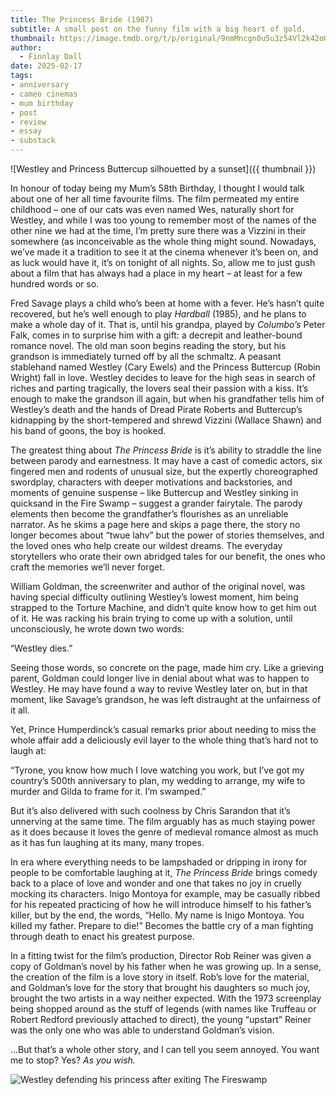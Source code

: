 ```yaml
---
title: The Princess Bride (1987)
subtitle: A small post on the funny film with a big heart of gold.
thumbnail: https://image.tmdb.org/t/p/original/9nmMncgn0u5u3z54Vl2k42oGDDo.jpg
author:
  - Finnlay Dall
date: 2025-02-17
tags:
- anniversary
- cameo cinemas
- mum birthday
- post
- review
- essay
- substack
---
```

![Westley and Princess Buttercup silhouetted by a sunset]({{ thumbnail }})

In honour of today being my Mum’s 58th Birthday, I thought I would talk about one of her all time favourite films. The film permeated my entire childhood – one of our cats was even named Wes, naturally short for Westley, and while I was too young to remember most of the names of the other nine we had at the time, I’m pretty sure there was a Vizzini in their somewhere (as inconceivable as the whole thing might sound. Nowadays, we’ve made it a tradition to see it at the cinema whenever it’s been on, and as luck would have it, it’s on tonight of all nights. So, allow me to just gush about a film that has always had a place in my heart – at least for a few hundred words or so.

Fred Savage plays a child who’s been at home with a fever. He’s hasn’t quite recovered, but he’s well enough to play *Hardball* (1985), and he plans to make a whole day of it. That is, until his grandpa, played by *Columbo’s* Peter Falk, comes in to surprise him with a gift: a decrepit and leather-bound romance novel. The old man soon begins reading the story, but his grandson is immediately turned off by all the schmaltz. A peasant stablehand named Westley (Cary Ewels) and the Princess Buttercup (Robin Wright) fall in love. Westley decides to leave for the high seas in search of riches and parting tragically, the lovers seal their passion with a kiss. It’s enough to make the grandson ill again, but when his grandfather tells him of Westley’s death and the hands of Dread Pirate Roberts and Buttercup’s kidnapping by the short-tempered and shrewd Vizzini (Wallace Shawn) and his band of goons, the boy is hooked.

The greatest thing about *The Princess Bride* is it’s ability to straddle the line between parody and earnestness. It may have a cast of comedic actors, six fingered men and rodents of unusual size, but the expertly choreographed swordplay, characters with deeper motivations and backstories, and moments of genuine suspense – like Buttercup and Westley sinking in quicksand in the Fire Swamp – suggest a grander fairytale. The parody elements then become the grandfather’s flourishes as an unreliable narrator. As he skims a page here and skips a page there, the story no longer becomes about “twue lahv” but the power of stories themselves, and the loved ones who help create our wildest dreams. The everyday storytellers who orate their own abridged tales for our benefit, the ones who craft the memories we’ll never forget.

William Goldman, the screenwriter and author of the original novel, was having special difficulty outlining Westley’s lowest moment, him being strapped to the Torture Machine, and didn’t quite know how to get him out of it. He was racking his brain trying to come up with a solution, until unconsciously, he wrote down two words:

“Westley dies.”

Seeing those words, so concrete on the page, made him cry. Like a grieving parent, Goldman could longer live in denial about what was to happen to Westley. He may have found a way to revive Westley later on, but in that moment, like Savage’s grandson, he was left distraught at the unfairness of it all.

Yet, Prince Humperdinck’s casual remarks prior about needing to miss the whole affair add a deliciously evil layer to the whole thing that’s hard not to laugh at:

“Tyrone, you know how much I love watching you work, but I’ve got my country’s 500th anniversary to plan, my wedding to arrange, my wife to murder and Gilda to frame for it. I’m swamped.”

But it’s also delivered with such coolness by Chris Sarandon that it’s unnerving at the same time. The film arguably has as much staying power as it does because it loves the genre of medieval romance almost as much as it has fun laughing at its many, many tropes.

In era where everything needs to be lampshaded or dripping in irony for people to be comfortable laughing at it, *The Princess Bride* brings comedy back to a place of love and wonder and one that takes no joy in cruelly mocking its characters. Inigo Montoya for example, may be casually ribbed for his repeated practicing of how he will introduce himself to his father’s killer, but by the end, the words, “Hello. My name is Inigo Montoya. You killed my father. Prepare to die!” Becomes the battle cry of a man fighting through death to enact his greatest purpose.

In a fitting twist for the film’s production, Director Rob Reiner was given a copy of Goldman’s novel by his father when he was growing up. In a sense, the creation of the film is a love story in itself. Rob’s love for the material, and Goldman’s love for the story that brought his daughters so much joy, brought the two artists in a way neither expected. With the 1973 screenplay being shopped around as the stuff of legends (with names like Truffeau or Robert Redford previously attached to direct), the young “upstart” Reiner was the only one who was able to understand Goldman’s vision.

…But that’s a whole other story, and I can tell you seem annoyed. You want me to stop? Yes? *As you wish.*

![Westley defending his princess after exiting The Fireswamp](https://image.tmdb.org/t/p/original/wD2Bp9RIF36EfsHiVqPNLq1SEOI.jpg)
